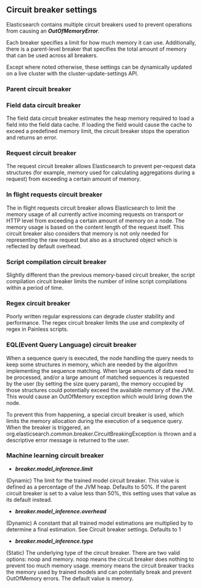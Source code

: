 ## Circuit breaker settings
Elasticsearch contains multiple circuit breakers used to prevent operations from causing an **_OutOfMemoryError_**. 

Each breaker specifies a limit for how much memory it can use. Additionally, there is a parent-level breaker that 
specifies the total amount of memory that can be used across all breakers.

Except where noted otherwise, these settings can be dynamically updated on a live cluster with the 
cluster-update-settings API.

### Parent circuit breaker


### Field data circuit breaker
The field data circuit breaker estimates the heap memory required to load a field into the field data cache. If 
loading the field would cause the cache to exceed a predefined memory limit, the circuit breaker stops the operation 
and returns an error.

### Request circuit breaker
The request circuit breaker allows Elasticsearch to prevent per-request data structures (for example, memory used for 
calculating aggregations during a request) from exceeding a certain amount of memory.

### In flight requests circuit breaker
The in flight requests circuit breaker allows Elasticsearch to limit the memory usage of all currently active incoming 
requests on transport or HTTP level from exceeding a certain amount of memory on a node. The memory usage is based on 
the content length of the request itself. This circuit breaker also considers that memory is not only needed for 
representing the raw request but also as a structured object which is reflected by default overhead.

### Script compilation circuit breaker
Slightly different than the previous memory-based circuit breaker, the script compilation circuit breaker limits 
the number of inline script compilations within a period of time.

### Regex circuit breaker
Poorly written regular expressions can degrade cluster stability and performance. The regex circuit breaker limits 
the use and complexity of regex in Painless scripts.

### EQL(Event Query Language) circuit breaker
When a sequence query is executed, the node handling the query needs to keep some structures in memory, which are 
needed by the algorithm implementing the sequence matching. When large amounts of data need to be processed, and/or 
a large amount of matched sequences is requested by the user (by setting the size query param), the memory occupied 
by those structures could potentially exceed the available memory of the JVM. This would cause an OutOfMemory exception 
which would bring down the node.

To prevent this from happening, a special circuit breaker is used, which limits the memory allocation during the 
execution of a sequence query. When the breaker is triggered, an org.elasticsearch.common.breaker.CircuitBreakingException 
is thrown and a descriptive error message is returned to the user.

### Machine learning circuit breaker
* **_breaker.model_inference.limit_** 

(Dynamic) The limit for the trained model circuit breaker. This value is defined as a percentage of the JVM heap. 
Defaults to 50%. If the parent circuit breaker is set to a value less than 50%, this setting uses that value as its 
default instead.

* **_breaker.model_inference.overhead_**

(Dynamic) A constant that all trained model estimations are multiplied by to determine a final estimation. 
See Circuit breaker settings. Defaults to 1 

* **_breaker.model_inference.type_**

(Static) The underlying type of the circuit breaker. There are two valid options: noop and memory. noop means the 
circuit breaker does nothing to prevent too much memory usage. memory means the circuit breaker tracks the memory 
used by trained models and can potentially break and prevent OutOfMemory errors. The default value is memory.
